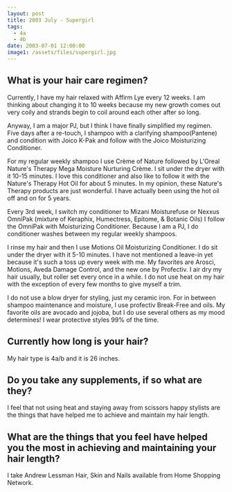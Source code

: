 ```yaml
---
layout: post
title: 2003 July - Supergirl
tags:
  - 4a
  - 4b
date: 2003-07-01 12:00:00
image1: /assets/files/supergirl.jpg
---
```

## What is your hair care regimen?

Currently, I have my hair relaxed with Affirm Lye every 12 weeks. I am thinking about changing it to 10 weeks because my new growth comes out very coily and strands begin to coil around each other after so long.

Anyway, I am a major PJ, but I think I have finally simplified my regimen. Five days after a re-touch, I shampoo with a clarifying shampoo(Pantene) and condition with Joico K-Pak and follow with the Joico Moisturizing Conditioner.

For my regular weekly shampoo I use Crème of Nature followed by L'Oreal Nature's Therapy Mega Moisture Nurturing Crème. I sit under the dryer with it 10-15 minutes. I love this conditioner and also like to follow it with the Nature's Therapy Hot Oil for about 5 minutes. In my opinion, these Nature's Therapy products are just wonderful. I have actually been using the hot oil off and on for 5 years.

Every 3rd week, I switch my conditioner to Mizani Moisturefuse or Nexxus OmniPak (mixture of Keraphix, Humectress, Epitome, & Botanic Oils) I follow the OmniPak with Moisturizing Conditioner. Because I am a PJ, I do conditioner washes between my regular weekly shampoos.

I rinse my hair and then I use Motions Oil Moisturizing Conditioner. I do sit under the dryer with it 5-10 minutes. I have not mentioned a leave-in yet because it's such a toss up every week with me. My favorites are Arosci, Motions, Aveda Damage Control, and the new one by Profectiv. I air dry my hair usually, but roller set every once in a while. I do not use heat on my hair with the exception of every few months to give myself a trim.

I do not use a blow dryer for styling, just my ceramic iron. For in between shampoo maintenance and moisture, I use profectiv Break-Free and oils. My favorite oils are avocado and jojoba, but I do use several others as my mood determines! I wear protective styles 99% of the time.

## Currently how long is your hair?

My hair type is 4a/b and it is 26 inches.

## Do you take any supplements, if so what are they?

I feel that not using heat and staying away from scissors happy stylists are the things that have helped me to achieve and maintain my hair length.

## What are the things that you feel have helped you the most in achieving and maintaining your hair length?

I take Andrew Lessman Hair, Skin and Nails available from Home Shopping Network.
